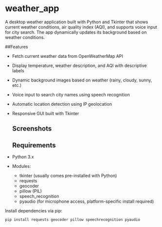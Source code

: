 # weather_app
A desktop weather application built with Python and Tkinter that shows current weather conditions, air quality index (AQI), and supports voice input for city search. The app dynamically updates its background based on weather conditions.

 ##Features

- Fetch current weather data from OpenWeatherMap API
- Display temperature, weather description, and AQI with descriptive labels
- Dynamic background images based on weather (rainy, cloudy, sunny, etc.)
- Voice input to search city names using speech recognition
- Automatic location detection using IP geolocation
- Responsive GUI built with Tkinter

  ## Screenshots


  ## Requirements

- Python 3.x
- Modules:
  - tkinter (usually comes pre-installed with Python)
  - requests
  - geocoder
  - pillow (PIL)
  - speech_recognition
  - pyaudio (for microphone access, platform-specific install required)

Install dependencies via pip:

```bash
pip install requests geocoder pillow speechrecognition pyaudio

